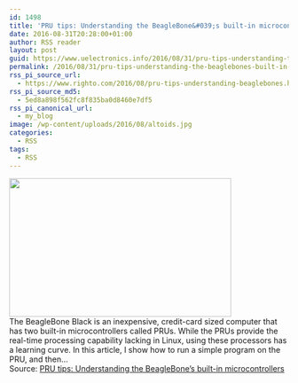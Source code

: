 ```yaml
---
id: 1498
title: 'PRU tips: Understanding the BeagleBone&#039;s built-in microcontrollers'
date: 2016-08-31T20:28:00+01:00
author: RSS reader
layout: post
guid: https://www.uelectronics.info/2016/08/31/pru-tips-understanding-the-beaglebones-built-in-microcontrollers/
permalink: /2016/08/31/pru-tips-understanding-the-beaglebones-built-in-microcontrollers/
rss_pi_source_url:
  - https://www.righto.com/2016/08/pru-tips-understanding-beaglebones.html
rss_pi_source_md5:
  - 5ed8a898f562fc8f835ba0d8460e7df5
rss_pi_canonical_url:
  - my_blog
image: /wp-content/uploads/2016/08/altoids.jpg
categories:
  - RSS
tags:
  - RSS
---
```

<img loading="lazy" src="https://www.uelectronics.info/wp-content/uploads/2016/08/altoids.jpg" width="400" height="250" />&#013;  
The BeagleBone Black is an inexpensive, credit-card sized computer that has two built-in microcontrollers called PRUs. While the PRUs provide the real-time processing capability lacking in Linux, using these processors has a learning curve. In this article, I show how to run a simple program on the PRU, and then…&#013;  
Source: <a href="https://www.righto.com/2016/08/pru-tips-understanding-beaglebones.html" target="_blank">PRU tips: Understanding the BeagleBone&#8217;s built-in microcontrollers</a>